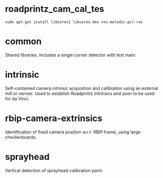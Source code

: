 # roadprintz_cam_cal_tes

`sudo apt-get install libceres1 libceres-dev ros-melodic-pcl-ros`

# common

Shared libraries. Includes a single corner detector with test main.

# intrinsic

Self-contained camera intrinsic acquisition and calibration using an external mill or vernier. Used to establish Roadprintz intrinsics and soon to be used for da Vinci.

# rbip-camera-extrinsics

Identification of fixed camera position w.r.t. RBIP frame, using large checkerboards.

# sprayhead

Vertical detection of sprayhead calibration paint.
